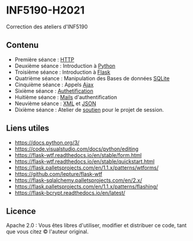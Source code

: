 # INF5190-H2021
Correction des ateliers d'INF5190

## Contenu
- Première séance : [HTTP](./HTTP)
- Deuxième séance : Introduction à [Python](./Python)
- Troisième séance : Introduction à [Flask](./Flask)
- Quatrième séance : Manipulation des Bases de données [SQLite](./SQlite)
- Cinquième séance : Appels [Ajax](./Ajax)
- Sixième séance : [Authetification](./Authentification)
- Huitième séance : [Mails](./MailAuth) d'authentification
- Neuvième séance : [XML](./XML) et [JSON](./JSON)
- Dixième séance : Atelier de [soutien](./Soutien) pour le projet de session.

## Liens utiles
- https://docs.python.org/3/
- https://code.visualstudio.com/docs/python/editing
- https://flask-wtf.readthedocs.io/en/stable/form.html
- https://flask-wtf.readthedocs.io/en/stable/quickstart.html
- https://flask.palletsprojects.com/en/1.1.x/patterns/wtforms/
- https://github.com/lepture/flask-wtf
- https://flask-sqlalchemy.palletsprojects.com/en/2.x/
- https://flask.palletsprojects.com/en/1.1.x/patterns/flashing/
- https://flask-bcrypt.readthedocs.io/en/latest/


## Licence
Apache 2.0 : Vous êtes libres d'utiliser, modifier et distribuer ce code, tant que vous citez &copy; l'auteur original.
